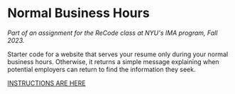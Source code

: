 # Normal Business Hours
*Part of an assignment for the ReCode class at NYU's IMA program, Fall 2023.*

Starter code for a website that serves your resume only during your normal business hours. Otherwise, it returns a simple message explaining when potential employers can return to find the information they seek.

[INSTRUCTIONS ARE HERE](modules/07-servers/normal-business-hours.md)